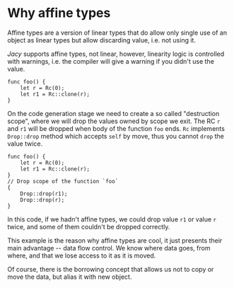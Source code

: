 # Why affine types

Affine types are a version of linear types that do allow only single use of an object as linear types but allow discarding value, i.e. not using it.

_Jacy_ supports affine types, not linear, however, linearity logic is controlled with warnings, i.e. the compiler will give a warning if you didn't use the value.

```jc
func foo() {
    let r = Rc(0);
    let r1 = Rc::clone(r);
}
```

On the code generation stage we need to create a so called "destruction scope", where we will drop the values owned by scope we exit.
The RC `r` and `r1` will be dropped when body of the function `foo` ends. `Rc` implements `Drop::drop` method which accepts `self` by move, thus you cannot `drop` the value twice.

```jc
func foo() {
    let r = Rc(0);
    let r1 = Rc::clone(r);
}
// Drop scope of the function `foo`
{
    Drop::drop(r1);
    Drop::drop(r);
}
```

In this code, if we hadn't affine types, we could drop value `r1` or value `r` twice, and some of them couldn't be dropped correctly.

This example is the reason why affine types are cool, it just presents their main advantage -- data flow control. We know where data goes, from where, and that we lose access to it as it is moved.

Of course, there is the borrowing concept that allows us not to copy or move the data, but alias it with new object.
